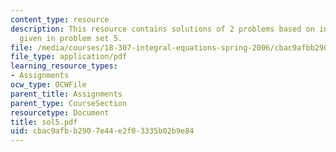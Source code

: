 ```yaml
---
content_type: resource
description: This resource contains solutions of 2 problems based on integral equations
  given in problem set 5.
file: /media/courses/18-307-integral-equations-spring-2006/cbac9afbb2907e44e2f03335b02b9e84_sol5.pdf
file_type: application/pdf
learning_resource_types:
- Assignments
ocw_type: OCWFile
parent_title: Assignments
parent_type: CourseSection
resourcetype: Document
title: sol5.pdf
uid: cbac9afb-b290-7e44-e2f0-3335b02b9e84
---
```

